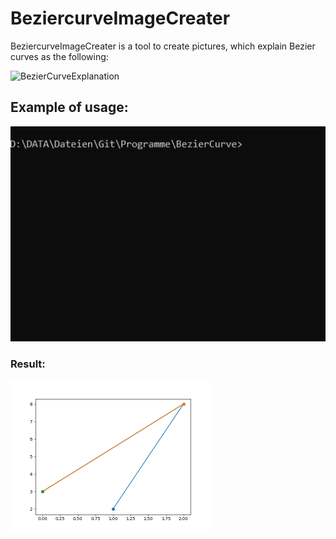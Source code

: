 # BeziercurveImageCreater
BeziercurveImageCreater is a tool to create pictures, which explain Bezier curves as the following:

![BezierCurveExplanation][sin]

## Example of usage:
![ExplanationOfProgramm][explain]
### Result:
![ResultOfExplanation][explainResult]



[sin]: https://github.com/NelDav/BeziercurveImageCreater/raw/master/exampleImages/sin.gif "Explanation of an Bezier curve"
[explain]: https://github.com/NelDav/BeziercurveImageCreater/raw/master/exampleImages/explain.gif "Explanation of the programm"
[explainResult]: https://github.com/NelDav/BeziercurveImageCreater/raw/master/exampleImages/noOrder.gif "Result of the explanation"
